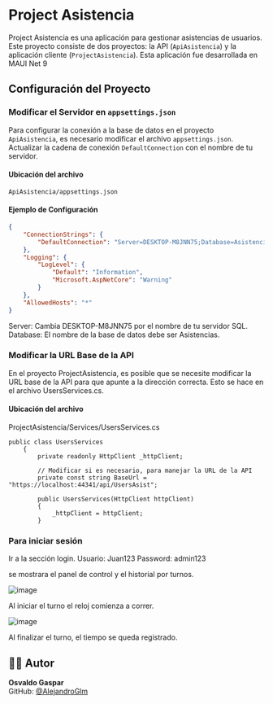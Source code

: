 # Project Asistencia

Project Asistencia es una aplicación para gestionar asistencias de usuarios. Este proyecto consiste de dos proyectos: la API (`ApiAsistencia`) y la aplicación cliente (`ProjectAsistencia`).
Esta aplicación fue desarrollada en MAUI Net 9

## Configuración del Proyecto

### Modificar el Servidor en `appsettings.json`

Para configurar la conexión a la base de datos en el proyecto `ApiAsistencia`, es necesario modificar el archivo `appsettings.json`. Actualizar la cadena de conexión `DefaultConnection` con el nombre de tu servidor.

#### Ubicación del archivo

`ApiAsistencia/appsettings.json`

#### Ejemplo de Configuración

```json
{
    "ConnectionStrings": {
        "DefaultConnection": "Server=DESKTOP-M8JNN75;Database=Asistencias;Trusted_Connection=True;TrustServerCertificate=True;"
    },
    "Logging": {
        "LogLevel": {
            "Default": "Information",
            "Microsoft.AspNetCore": "Warning"
        }
    },
    "AllowedHosts": "*"
}
```
Server: Cambia DESKTOP-M8JNN75 por el nombre de tu servidor SQL.
Database: El nombre de la base de datos debe ser Asistencias.

### Modificar la URL Base de la API
En el proyecto ProjectAsistencia, es posible que se necesite modificar la URL base de la API para que apunte a la dirección correcta. Esto se hace en el archivo UsersServices.cs.

#### Ubicación del archivo
ProjectAsistencia/Services/UsersServices.cs

```
public class UsersServices
    {
        private readonly HttpClient _httpClient;

        // Modificar si es necesario, para manejar la URL de la API
        private const string BaseUrl = "https://localhost:44341/api/UsersAsist";

        public UsersServices(HttpClient httpClient)
        {
            _httpClient = httpClient;
        }
```

### Para iniciar sesión
Ir a la sección login.
Usuario: Juan123
Password: admin123

se mostrara el panel de control y el historial por turnos.

![image](https://github.com/user-attachments/assets/6060afb6-d5fc-4826-9537-03a99753754e)

Al iniciar el turno el reloj comienza a correr.

![image](https://github.com/user-attachments/assets/5f797285-b735-45fc-bd7d-9cb8eb62af9b)

Al finalizar el turno, el tiempo se queda registrado.



## 👨‍💻 Autor

**Osvaldo Gaspar**  
GitHub: [@AlejandroGlm](https://github.com/AlejandroGlm)



